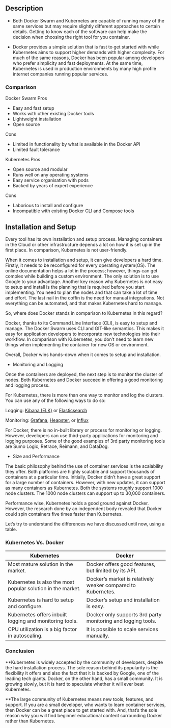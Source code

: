 ## Description


* Both Docker Swarm and Kubernetes are capable of running many of the same services but may require slightly different approaches to certain details. Getting to know each of the software can help make the decision when choosing the right tool for you container.

* Docker provides a simple solution that is fast to get started with while Kubernetes aims to support higher demands with higher complexity. For much of the same reasons, Docker has been popular among developers who prefer simplicity and fast deployments. At the same time, Kubernetes is used in production environments by many high profile internet companies running popular services.


### Comparison

Docker Swarm
Pros


   * Easy and fast setup
   * Works with other existing Docker tools
   * Lightweight installation
   * Open source


Cons


   * Limited in functionality by what is available in the Docker API
   * Limited fault tolerance

 

Kubernetes
Pros


   * Open source and modular
   * Runs well on any operating systems
   * Easy service organisation with pods
   * Backed by years of expert experience


Cons


   * Laborious to install and configure
   * Incompatible with existing Docker CLI and Compose tools


## Installation and Setup


Every tool has its own installation and setup process. Managing containers in the Cloud or other infrastructure depends a lot on how it is set up in the first place. In comparison, Kubernetes is not user-friendly.

When it comes to installation and setup, it can give developers a hard time. Firstly, it needs to be reconfigured for every operating system(OS). The online documentation helps a lot in the process; however, things can get complex while building a custom environment. The only solution is to use Google to your advantage. Another key reason why Kubernetes is not easy to setup and install is the planning that is required before you start implementing. You need to plan the nodes and that can take a lot of time and effort. The last nail in the coffin is the need for manual integrations. Not everything can be automated, and that makes Kubernetes hard to manage.

So, where does Docker stands in comparison to Kubernetes in this regard?

Docker, thanks to its Command Line Interface (CLI), is easy to setup and manage. The Docker Swarm uses CLI and GIT-like semantics. This makes it easy for application developers to incorporate new technologies into their workflow. In comparison with Kubernetes, you don’t need to learn new things when implementing the container for new OS or environment.

Overall, Docker wins hands-down when it comes to setup and installation.


+ Monitoring and Logging


Once the containers are deployed, the next step is to monitor the cluster of nodes. Both Kubernetes and Docker succeed in offering a good monitoring and logging process.

For Kubernetes, there is more than one way to monitor and log the clusters. You can use any of the following ways to do so:


Logging: [Kibana (ELK)](https://www.elastic.co/products/kibana) or [Elasticsearch](https://www.elastic.co)

Monitoring: [Grafana](https://grafana.com), [Heapster](https://deis.com/blog/2016/monitoring-kubernetes-with-heapster/), or [Influx](https://influx.com)


For Docker, there is no in-built library or process for monitoring or logging. However, developers can use third-party applications for monitoring and logging purposes. Some of the good examples of 3rd party monitoring tools are Sumo Logic, Retrace, Reimann, and DataDog.


+ Size and Performance

The basic philosophy behind the use of container services is the scalability they offer. Both platforms are highly scalable and support thousands of containers at a particular time. Initially, Docker didn’t have a great support for a large number of containers. However, with new updates, it can support as many containers as Kubernetes. Both the systems roughly support 1000 node clusters. The 1000 node clusters can support up to 30,000 containers.

Performance wise, Kubernetes holds a good ground against Docker. However, the research done by an independent body revealed that Docker could spin containers five times faster than Kubernetes.

Let’s try to understand the differences we have discussed until now, using a table.


### Kubernetes Vs. Docker

|Kubernetes|Docker|
|----------|------|
|Most mature solution in the market.|Docker offers good features, but limited by its API.|
|Kubernetes is also the most popular solution in the market.|Docker’s market is relatively weaker compared to Kubernetes.|
|Kubernetes is hard to setup and configure.|Docker’s setup and installation is easy.|
|Kubernetes offers inbuilt logging and monitoring tools.|Docker only supports 3rd party monitoring and logging tools.|
|CPU utilization is a big factor in autoscaling.|It is possible to scale services manually.|

### Conclusion

**Kubernetes is widely accepted by the community of developers, despite the hard installation process. The sole reason behind its popularity is the flexibility it offers and also the fact that it is backed by Google, one of the leading tech giants. Docker, on the other hand, has a small community. It is growing slowly, but it is hard to speculate whether it will ever beat Kubernetes.

**The large community of Kubernetes means new tools, features, and support. If you are a small developer, who wants to learn container services, then Docker can be a great place to get started with. And, that’s the sole reason why you will find beginner educational content surrounding Docker rather than Kubernetes.


